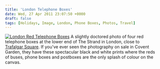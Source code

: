 ```yaml
---
title: 'London Telephone Boxes'
date: Wed, 27 Apr 2011 23:07:50 +0000
draft: false
tags: [Holidays, Image, London, Phone Boxes, Photos, Travel]
---
```


[![London Red Telephone Boxes](http://gerard.interwebworld.co.uk/files/2011/04/london-phone-boxes.jpg)](http://gerard.interwebworld.co.uk/files/2011/04/london-phone-boxes.jpg) A slightly doctored photo of four red telephone boxes at the lower end of The Strand in London, close to [Trafalgar Square](http://gerardmcgarry.com/photo/trafalgar-square). If you've ever seen the photography on sale in Covent Garden, they have these spectacular black and white prints where the reds of buses, phone boxes and postboxes are the only splash of colour on the canvas.